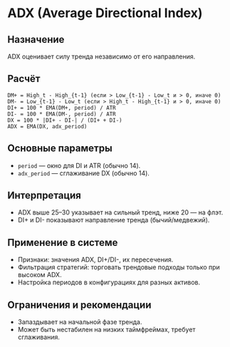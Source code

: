 # ADX (Average Directional Index)

## Назначение
ADX оценивает силу тренда независимо от его направления.

## Расчёт
```
DM+ = High_t - High_{t-1} (если > Low_{t-1} - Low_t и > 0, иначе 0)
DM- = Low_{t-1} - Low_t (если > High_t - High_{t-1} и > 0, иначе 0)
DI+ = 100 * EMA(DM+, period) / ATR
DI- = 100 * EMA(DM-, period) / ATR
DX = 100 * |DI+ - DI-| / (DI+ + DI-)
ADX = EMA(DX, adx_period)
```

## Основные параметры
- `period` — окно для DI и ATR (обычно 14).
- `adx_period` — сглаживание DX (обычно 14).

## Интерпретация
- ADX выше 25–30 указывает на сильный тренд, ниже 20 — на флэт.
- DI+ и DI- показывают направление тренда (бычий/медвежий).

## Применение в системе
- Признаки: значения ADX, DI+/DI-, их пересечения.
- Фильтрация стратегий: торговать трендовые подходы только при высоком ADX.
- Настройка периодов в конфигурациях для разных активов.

## Ограничения и рекомендации
- Запаздывает на начальной фазе тренда.
- Может быть нестабилен на низких таймфреймах, требует сглаживания.
